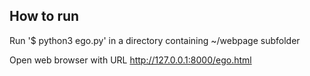 ## How to run

Run '$ python3 ego.py' in a directory containing ~/webpage subfolder

Open web browser with URL http://127.0.0.1:8000/ego.html
